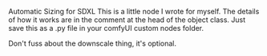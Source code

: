 Automatic Sizing for SDXL
This is a little node I wrote for myself. The details of how it works are in the comment at the head of the object class. Just save this as a .py file in your comfyUI custom nodes folder.

Don't fuss about the downscale thing, it's optional.